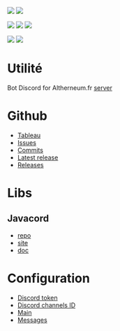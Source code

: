 <a href=""><img src="https://img.shields.io/github/commit-activity/m/Altherneum/bot?color=red&style=for-the-badge"></a>
<a href=""><img src="https://img.shields.io/github/last-commit/Altherneum/bot?color=red&style=for-the-badge"></a>

<a href=""><img src="https://img.shields.io/github/stars/Altherneum?color=red&style=for-the-badge"></a>
<a href=""><img src="https://img.shields.io/github/stars/Altherneum/bot?color=red&label=repo%20stars&style=for-the-badge"></a>
<a href=""><img src="https://img.shields.io/github/contributors/Altherneum/bot?style=for-the-badge"></a>

<a href=""><img src="https://img.shields.io/github/languages/code-size/Altherneum/bot?color=red"></a>
<a href=""><img src="https://img.shields.io/github/repo-size/Altherneum/bot?color=red"></a>

# Utilité
Bot Discord for Altherneum.fr [server](https://doc.altherneum.fr/github/server)

# Github
- [Tableau](https://github.com/orgs/Altherneum/projects/2/)
- [Issues](https://github.com/Altherneum/bot/issues)
- [Commits](https://github.com/Altherneum/bot/commits/main)
- [Latest release](https://github.com/Altherneum/bot/releases/latest)
- [Releases](https://github.com/Altherneum/bot/releases)

# Libs
## Javacord
- [repo](https://github.com/Javacord/Javacord)
- [site](https://javacord.org/)
- [doc](https://javadoc.io/doc/org.javacord/javacord-api)

# Configuration
- [Discord token](https://github.com/Altherneum/server/blob/main/DiscordBot/data/tokens.yml)
- [Discord channels ID](https://github.com/Altherneum/bot/blob/main/src/main/java/Altherneum/fr/main/IDs.java)
- [Main](https://github.com/Altherneum/bot/blob/main/src/main/java/Altherneum/fr/main/main.java)
- [Messages](https://github.com/Altherneum/bot/blob/main/src/main/java/Altherneum/fr/api/messages.java)
